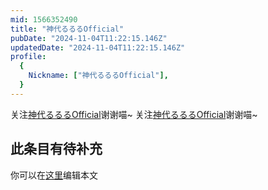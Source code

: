 ```yaml
---
mid: 1566352490
title: "神代るるるOfficial"
pubDate: "2024-11-04T11:22:15.146Z"
updatedDate: "2024-11-04T11:22:15.146Z"
profile:
  {
    Nickname: ["神代るるるOfficial"],
  }
---
```


关注[神代るるるOfficial](https://space.bilibili.com/1566352490)谢谢喵~ 关注[神代るるるOfficial](https://space.bilibili.com/1566352490)谢谢喵~

## 此条目有待补充
你可以在[这里](https://github.com/Yuhanawa/VTuber.ICU-Content/edit/master/v/神代るるるOfficial/index.md)编辑本文
